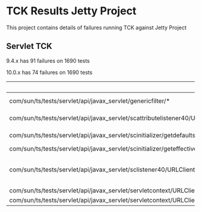 TCK Results Jetty Project
=====================
This project contains details of failures running TCK against Jetty Project

Servlet TCK
---------------------

9.4.x has 91 failures on 1690 tests

10.0.x has 74 failures on 1690 tests

| Failures | Cause | 9.4.x | 10.0.x |
|----------|-------|-------|--------|
| com/sun/ts/tests/servlet/api/javax_servlet/genericfilter/*          | Caused by: java.lang.ClassNotFoundException: javax.servlet.GenericFilter | Servlet 4.0 specs 8 failure |    1 failure to investigate    |
| com/sun/ts/tests/servlet/api/javax_servlet/scattributelistener40/URLClient.java#defaultMethodsTest | java.lang.AbstractMethodError: com.sun.ts.tests.servlet.api.javax_servlet.scattributelistener40.SCAttributeListener40.attributeAdded(Ljavax/servlet/ServletContextAttributeEvent;)V | Servlet 4.0 Specs 1 failure | :white_check_mark: |
| com/sun/ts/tests/servlet/api/javax_servlet/scinitializer/getdefaultsessiontrackingmodes/URLClient.java#getDefaultSessionTrackingModes | Exception (UnsupportedOperationException) not throw https://javaee.github.io/javaee-spec/javadocs/javax/servlet/ServletContext.html#getDefaultSessionTrackingModes-- | 1 test | 1 test |
| com/sun/ts/tests/servlet/api/javax_servlet/scinitializer/geteffectivesessiontrackingmodes/URLClient.java#getEffectiveSessionTrackingModes | Exception (UnsupportedOperationException) not throw | 1 test | 1 test |
| com/sun/ts/tests/servlet/api/javax_servlet/sclistener40/URLClient.java#defaultMethodsTest | java.lang.AbstractMethodError () | Servlet 4.0 ServletContextListener has default methods but not in 3.1 | :white_check_mark: |
| com/sun/ts/tests/servlet/api/javax_servlet/servletcontext/URLClient.java#GetMajorVersionTest | 4 expected but return 3 | Servlet 4.0 Specs | :white_check_mark: |
| com/sun/ts/tests/servlet/api/javax_servlet/servletcontext/URLClient.java#GetMinorVersionTest | 0 expected but return 1 | :white_check_mark: |

  


